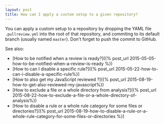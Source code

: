 ```yaml
---
layout: post
title: How can I apply a custom setup to a given repository?
---
```


You can apply a custom setup to a repository by dropping the YAML file
`.pullreview.yml` into the root of that repository, and commiting to its default
branch (usually named `master`). Don't forget to push the commit to GitHub.

See also:

* [How to be notified when a review is ready?]({% post_url 2015-05-05-how-to-be-notified-when-a-review-is-ready %})
* [How to can I disable a specific rule?]({% post_url 2015-05-22-how-to-can-i-disable-a-specific-rule%})
* [How to also get my JavaScript reviewed ?]({% post_url 2015-08-19-how-to-get-also-reviewed-my-javascript%})
* [How to exclude a file or a whole directory from analysis?]({% post_url 2015-08-22-how-to-exclude-a-file-or-a-whole-directory-of-analysis%})
* [How to disable a rule or a whole rule category for some files or directories?]({% post_url 2015-08-19-how-to-disable-a-rule-or-a-whole-rule-category-for-some-files-or-directories %})
